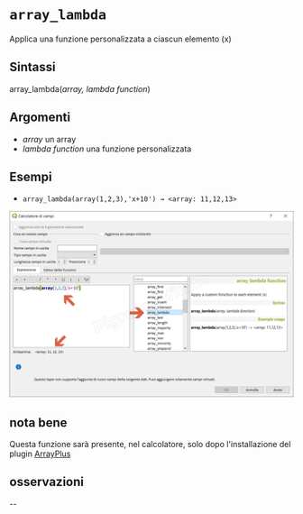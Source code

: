 # `array_lambda`

Applica una funzione personalizzata a ciascun elemento (x)

## Sintassi

array_lambda(_array, lambda function_) 

## Argomenti

* _array_ un array
* _lambda function_ una funzione personalizzata

## Esempi

* `array_lambda(array(1,2,3),'x+10') → <array: 11,12,13>`

![](/img/arrays/array_lambda/array_lambda1.png)

## nota bene

Questa funzione sarà presente, nel calcolatore, solo dopo l'installazione del plugin [ArrayPlus](https://framagit.org/jbdesbas/arrayPlus)

## osservazioni

--